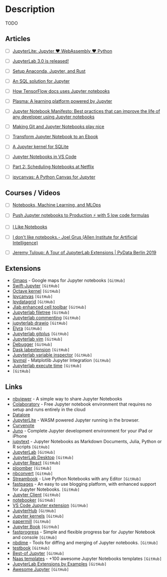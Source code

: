 # Description

TODO


## Articles

- [ ] [JupyterLite: Jupyter ❤️ WebAssembly ❤️ Python](https://blog.jupyter.org/jupyterlite-jupyter-%EF%B8%8F-webassembly-%EF%B8%8F-python-f6e2e41ab3fa)
- [ ] [JupyterLab 3.0 is released!](https://blog.jupyter.org/jupyterlab-3-0-is-out-4f58385e25bb)
- [ ] [Setup Anaconda, Jupyter, and Rust](https://datacrayon.com/posts/programming/rust-notebooks/setup-anaconda-jupyter-and-rust/)
- [ ] [An SQL solution for Jupyter](https://blog.jupyter.org/an-sql-solution-for-jupyter-ef4a00a0d925)
- [ ] [How TensorFlow docs uses Jupyter notebooks](https://blog.tensorflow.org/2020/10/how-tensorflow-docs-uses-juypter-notebooks.html)
- [ ] [Plasma: A learning platform powered by Jupyter](https://blog.jupyter.org/plasma-a-learning-platform-powered-by-jupyter-1b850fcd8624)
- [ ] [Jupyter Notebook Manifesto: Best practices that can improve the life of any developer using Jupyter notebooks](https://cloud.google.com/blog/products/ai-machine-learning/best-practices-that-can-improve-the-life-of-any-developer-using-jupyter-notebooks)
- [ ] [Making Git and Jupyter Notebooks play nice](http://timstaley.co.uk/posts/making-git-and-jupyter-notebooks-play-nice/)
- [ ] [Transform Jupyter Notebook to an Ebook](https://towardsdatascience.com/transform-jupyter-notebook-to-an-ebook-ef3a9d32ac4f)
- [ ] [A Jupyter kernel for SQLite](https://blog.jupyter.org/a-jupyter-kernel-for-sqlite-9549c5dcf551)
- [ ] [Jupyter Notebooks in VS Code](https://code.visualstudio.com/docs/datascience/jupyter-notebooks)
- [ ] [Part 2: Scheduling Notebooks at Netflix](https://netflixtechblog.com/scheduling-notebooks-348e6c14cfd6)
- [ ] [ipycanvas: A Python Canvas for Jupyter](https://blog.jupyter.org/ipycanvas-a-python-canvas-for-jupyter-bbb51e4777f7)


## Courses / Videos

- [ ] [Notebooks, Machine Learning, and MLOps](https://youtu.be/_yM7IyZNQx0)
- [ ] [Push Jupyter notebooks to Production ⚡️ with 5 low code formulas](https://youtu.be/4ds2FDI_60g)
- [ ] [I Like Notebooks](https://youtu.be/9Q6sLbz37gk)
- [ ] [I don't like notebooks.- Joel Grus (Allen Institute for Artificial Intelligence)](https://www.youtube.com/watch?v=7jiPeIFXb6U)
- [ ] [Jeremy Tuloup: A Tour of JupyterLab Extensions | PyData Berlin 2019](https://youtu.be/3pdrzhny9Lc)


## Extensions

- [Gmaps](https://github.com/pbugnion/gmaps) - Google maps for Jupyter notebooks `[GitHub]`
- [Swift-Jupyter](https://github.com/google/swift-jupyter) `[GitHub]`
- [Octave kernel](https://github.com/Calysto/octave_kernel) `[GitHub]`
- [Ipycanvas](https://github.com/martinRenou/ipycanvas) `[GitHub]`
- [Ipydatagrid](https://github.com/bloomberg/ipydatagrid) `[GitHub]`
- [Jlab enhanced cell toolbar](https://github.com/jupyterlab-contrib/jlab-enhanced-cell-toolbar) `[GitHub]`
- [Jupyterlab filetree](https://github.com/youngthejames/jupyterlab_filetree) `[GitHub]`
- [Jupyterlab commenting](https://github.com/jupyterlab/jupyterlab-commenting) `[GitHub]`
- [jupyterlab drawio](https://github.com/QuantStack/jupyterlab-drawio) `[GitHub]`
- [Elyra](https://github.com/elyra-ai/elyra) `[GitHub]`
- [Jupyterlab gitplus](https://github.com/ReviewNB/jupyterlab-gitplus) `[GitHub]`
- [Jupyterlab vim](https://github.com/jwkvam/jupyterlab-vim) `[GitHub]`
- [Debugger](https://github.com/jupyterlab/debugger) `[GitHub]`
- [Dask labextension](https://github.com/dask/dask-labextension) `[GitHub]`
- [Jupyterlab variable inspector](https://github.com/lckr/jupyterlab-variableInspector) `[GitHub]`
- [Ipympl](https://github.com/matplotlib/ipympl) - Matplotlib Jupyter Integration `[GitHub]`
- [Jupyterlab execute time](https://github.com/deshaw/jupyterlab-execute-time) `[GitHub]`
- []() `[GitHub]`


## Links

- [nbviewer](https://nbviewer.org/0) - A simple way to share Jupyter Notebooks
- [Colaboratory](https://colab.research.google.com/notebooks/welcome.ipynb) - Free Jupyter notebook environment that requires no setup and runs entirely in the cloud
- [Datalore](https://datalore.jetbrains.com/)
- [JupyterLite](https://jupyterlite.vercel.app/lab/index.html) - WASM powered Jupyter running in the browser.
- [Curvenote](https://curvenote.com/)
- [Juno](https://juno.sh/) - Complete Jupyter development environment for your iPad or iPhone
- [jupytext](https://github.com/mwouts/jupytext) - Jupyter Notebooks as Markdown Documents, Julia, Python or R scripts `[GitHub]`
- [JupyterLab](https://github.com/jupyterlab/jupyterlab) `[GitHub]`
- [JupyterLab Desktop](https://github.com/jupyterlab/jupyterlab-desktop) `[GitHub]`
- [Jupyter React](https://github.com/datalayer/jupyter-react) `[GitHub]`
- [ploomber](https://github.com/ploomber/ploomber) `[GitHub]`
- [nbconvert](https://github.com/jupyter/nbconvert) `[GitHub]`
- [Streambook](https://github.com/srush/streambook) - Live Python Notebooks with any Editor `[GitHub]`
- [fastpages](https://github.com/fastai/fastpages) - An easy to use blogging platform, with enhanced support for Jupyter Notebooks. `[GitHub]`
- [Jupyter Client](https://github.com/jupyter/jupyter_client) `[GitHub]`
- [notebooker](https://github.com/man-group/notebooker) `[GitHub]`
- [VS Code Jupyter extension](https://github.com/microsoft/vscode-jupyter) `[GitHub]`
- [JupyterHub](https://github.com/jupyterhub/jupyterhub) `[GitHub]`
- [Jupyter kernels](https://github.com/jupyter/jupyter/wiki/Jupyter-kernels) `[GitHub]`
- [papermill](https://github.com/nteract/papermill) `[GitHub]`
- [Jupyter Book](https://github.com/executablebooks/jupyter-book) `[GitHub]`
- [fastprogress](https://github.com/fastai/fastprogress) - Simple and flexible progress bar for Jupyter Notebook and console `[GitHub]`
- [nbdime](nbdime) - Tools for diffing and merging of Jupyter notebooks. `[GitHub]`
- [testbook](https://github.com/nteract/testbook) `[GitHub]`
- [Best-of Jupyter](https://github.com/ml-tooling/best-of-jupyter) `[GitHub]`
- [Naas templates](https://github.com/jupyter-naas/awesome-notebooks) - +100 awesome Jupyter Notebooks templates `[GitHub]`
- [JupyterLab Extensions by Examples](https://github.com/jupyterlab/extension-examples) `[GitHub]`
- [Awesome Jupyter](https://github.com/markusschanta/awesome-jupyter) `[GitHub]`
